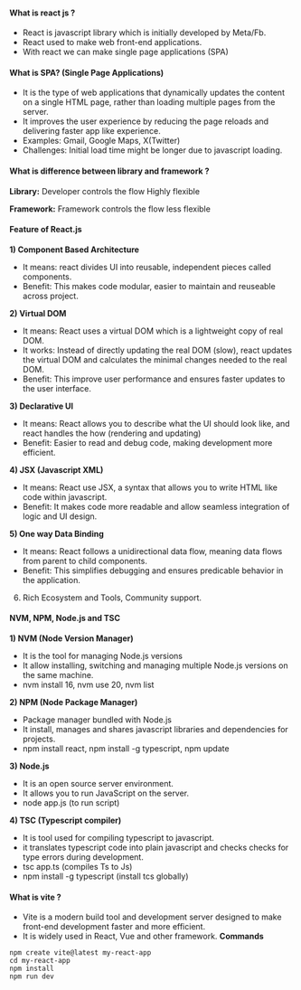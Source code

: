 #### What is react js ?
- React is javascript library which is initially developed by Meta/Fb.
- React used to make web front-end applications.
- With react we can make single page applications (SPA)

#### What is SPA? (Single Page Applications)
- It is the type of web applications that dynamically updates the content on a single HTML page, rather than loading multiple pages from the server.
- It improves the user experience by reducing the page reloads and delivering faster app like experience.
- Examples: Gmail, Google Maps, X(Twitter)
- Challenges: Initial load time might be longer due to javascript loading.

#### What is difference between library and framework ?
**Library:**
Developer controls the flow 
Highly flexible

**Framework:**
Framework controls the flow
less flexible

#### Feature of React.js
**1) Component Based Architecture**
- It means: react divides UI into reusable, independent pieces called components.
- Benefit: This makes code modular, easier to maintain and reuseable across project.

**2) Virtual DOM**
- It means: React uses a virtual DOM which is a lightweight copy of real DOM.
- It works: Instead of directly updating the real DOM (slow), react updates the virtual DOM and calculates the minimal changes needed to the real DOM.
- Benefit: This improve user performance and ensures faster updates to the user interface.

**3) Declarative UI**
- It means: React allows you to describe what the UI should look like, and react handles the how (rendering and updating)
- Benefit: Easier to read and debug code, making development more efficient.

**4) JSX (Javascript XML)**
- It means: React use JSX, a syntax that allows you to write HTML like code within javascript.
- Benefit: It makes code more readable and allow seamless integration of logic and UI design.

**5) One way Data Binding**
- It means: React follows a unidirectional data flow, meaning data flows from parent to child components.
- Benefit: This simplifies debugging and ensures predicable behavior in the application.

6) Rich Ecosystem and Tools, Community support.

#### NVM, NPM, Node.js and TSC
**1) NVM (Node Version Manager)**
- It is the tool for managing Node.js versions
- It allow installing, switching and managing multiple Node.js versions on the same machine.
- nvm install 16, nvm use 20, nvm list

**2) NPM (Node Package Manager)**
- Package manager bundled with Node.js
- It install, manages and shares javascript libraries and dependencies for projects.
- npm install react, npm install -g typescript, npm update

**3) Node.js**
- It is an open source server environment.
- It allows you to run JavaScript on the server.
- node app.js (to run script) 

**4) TSC (Typescript compiler)**
- It is tool used for compiling typescript to javascript.
- it translates typescript code into plain javascript and checks checks for type errors during development.
- tsc app.ts (compiles Ts to Js)
- npm install -g typescript (install tcs globally)

#### What is vite ?
- Vite is a modern build tool and development server designed to make front-end development faster and more efficient.
- It is widely used in React, Vue and other framework.
**Commands**
```
npm create vite@latest my-react-app
cd my-react-app
npm install
npm run dev
``` 


 
